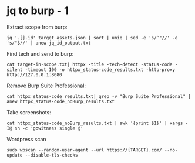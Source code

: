 # jq to burp - 1

Extract scope from burp:
```
jq '.[].id' target_assets.json | sort | uniq | sed -e 's/^"//' -e 's/"$//' | anew jq_id_output.txt
```

Find tech and send to burp:
```
cat target-in-scope.txt| httpx -title -tech-detect -status-code -silent -timeout 100 -o httpx_status-code_results.txt -http-proxy http://127.0.0.1:8080
```

Remove Burp Suite Professional:
```
cat httpx_status-code_results.txt| grep -v "Burp Suite Professional" | anew httpx_status-code_noBurp_results.txt
```

Take screenshots:
```
cat httpx_status-code_noBurp_results.txt | awk '{print $1}' | xargs -I@ sh -c 'gowitness single @'
```

Wordpress scan
```
sudo wpscan --random-user-agent --url https://{TARGET}.com/ --no-update --disable-tls-checks 
```

